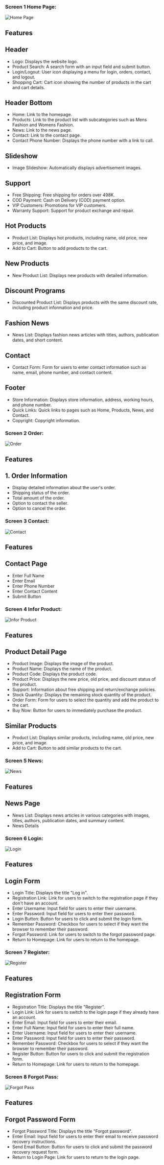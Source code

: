 ### Screen 1 Home Page:
![Home Page](https://github.com/Vipproplayerone1/FinalWebDesign/blob/main/wireframe/1.png)
## Features
## Header
- Logo: Displays the website logo.
- Product Search: A search form with an input field and submit button.
- Login/Logout: User icon displaying a menu for login, orders, contact, and logout.
- Shopping Cart: Cart icon showing the number of products in the cart and cart details.

## Header Bottom
- Home: Link to the homepage.
- Products: Link to the product list with subcategories such as Mens Fashion and Womens Fashion.
- News: Link to the news page.
- Contact: Link to the contact page.
- Contact Phone Number: Displays the phone number with a link to call.

## Slideshow
- Image Slideshow: Automatically displays advertisement images.

## Support
- Free Shipping: Free shipping for orders over 498K.
- COD Payment: Cash on Delivery (COD) payment option.
- VIP Customers: Promotions for VIP customers.
- Warranty Support: Support for product exchange and repair.

## Hot Products
- Product List: Displays hot products, including name, old price, new price, and image.
- Add to Cart: Button to add products to the cart.

## New Products
- New Product List: Displays new products with detailed information.

## Discount Programs
- Discounted Product List: Displays products with the same discount rate, including product information and price.

## Fashion News
- News List: Displays fashion news articles with titles, authors, publication dates, and short content.

## Contact
- Contact Form: Form for users to enter contact information such as name, email, phone number, and contact content.

## Footer
- Store Information: Displays store information, address, working hours, and phone number.
- Quick Links: Quick links to pages such as Home, Products, News, and Contact.
- Copyright: Copyright information.



### Screen 2 Order:
![Order](https://github.com/Vipproplayerone1/FinalWebDesign/blob/main/wireframe/2.png)
## Features
## 1. Order Information
- Display detailed information about the user's order.
- Shipping status of the order.
- Total amount of the order.
- Option to contact the seller.
- Option to cancel the order.

### Screen 3 Contact:
![Contact](https://github.com/Vipproplayerone1/FinalWebDesign/blob/main/wireframe/3.png)
## Features
## Contact Page
- Enter Full Name
- Enter Email
- Enter Phone Number
- Enter Contact Content
- Submit Button

### Screen 4 Infor Product:
![Infor Product](https://github.com/Vipproplayerone1/FinalWebDesign/blob/main/wireframe/4.png)
## Features
## Product Detail Page
- Product Image: Displays the image of the product.
- Product Name: Displays the name of the product.
- Product Code: Displays the product code.
- Product Price: Displays the new price, old price, and discount status of the product.
- Support: Information about free shipping and return/exchange policies.
- Stock Quantity: Displays the remaining stock quantity of the product.
- Order Form: Form for users to select the quantity and add the product to the cart.
- Buy Now: Button for users to immediately purchase the product.

## Similar Products
- Product List: Displays similar products, including name, old price, new price, and image.
- Add to Cart: Button to add similar products to the cart.

### Screen 5 News:
![News](https://github.com/Vipproplayerone1/FinalWebDesign/blob/main/wireframe/5.png)
## Features
## News Page
- News List: Displays news articles in various categories with images, titles, authors, publication dates, and summary content.
- News Details


### Screen 6 Login:
![Login](https://github.com/Vipproplayerone1/FinalWebDesign/blob/main/wireframe/8.png)
## Features
## Login Form
- Login Title: Displays the title "Log in".
- Registration Link: Link for users to switch to the registration page if they don't have an account.
- Enter Username: Input field for users to enter their username.
- Enter Password: Input field for users to enter their password.
- Login Button: Button for users to click and submit the login form.
- Remember Password: Checkbox for users to select if they want the browser to remember their password.
- Forgot Password: Link for users to switch to the forgot password page.
- Return to Homepage: Link for users to return to the homepage.

### Screen 7 Register:
![Register](https://github.com/Vipproplayerone1/FinalWebDesign/blob/main/wireframe/6.png)
## Features
## Registration Form
- Registration Title: Displays the title "Register".
- Login Link: Link for users to switch to the login page if they already have an account.
- Enter Email: Input field for users to enter their email.
- Enter Full Name: Input field for users to enter their full name.
- Enter Username: Input field for users to enter their username.
- Enter Password: Input field for users to enter their password.
- Remember Password: Checkbox for users to select if they want the browser to remember their password.
- Register Button: Button for users to click and submit the registration form.
- Return to Homepage: Link for users to return to the homepage.

### Screen 8  Forgot Pass:
![Forgot Pass](https://github.com/Vipproplayerone1/FinalWebDesign/blob/main/wireframe/7.png)
## Features
## Forgot Password Form
- Forgot Password Title: Displays the title "Forgot password".
- Enter Email: Input field for users to enter their email to receive password recovery instructions.
- Send Email Button: Button for users to click and submit the password recovery request form.
- Return to Login Page: Link for users to return to the login page.